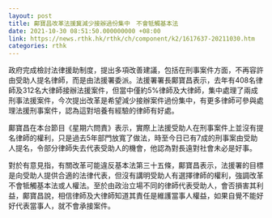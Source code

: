 ```yaml
---
layout: post
title: 鄺寶昌改革法援冀減少接辦過份集中　不會牴觸基本法
date: 2021-10-30 08:51:50.000000000 +08:00
link: https://news.rthk.hk/rthk/ch/component/k2/1617637-20211030.htm
categories: rthk
---
```


政府完成檢討法律援助制度，提出多項改善建議，包括在刑事案件方面，不再容許由受助人提名律師，而是由法援署委派。法援署署長鄺寶昌表示，去年有408名律師及312名大律師接辦法援案件，但當中僅約5%律師及大律師，集中處理了兩成刑事法援案件，今次提出改革是希望減少接辦案件過份集中，有更多律師可參與處理法援刑事案件，認為這對培養有經驗的律師有好處。

鄺寶昌在本台節目《星期六問責》表示，實際上法援受助人在刑事案件上並沒有提名律師的權利，只是過去5年部門放寬了做法，時至今日已有7成的刑事案由受助人提名，令部分律師失去代表受助人的機會，他認為對長遠對社會未必是好事。

對於有意見指，有關改革可能違反基本法第三十五條，鄺寶昌表示，法援署的目標是向受助人提供合適的法律代表，但沒有講明受助人有選擇律師的權利，強調改革不會牴觸基本法或人權法。至於由政治立場不同的律師代表受助人，會否損害其利益，鄺寶昌說，相信律師及大律師知道其責任是維護當事人權益，如果自覺不能好好代表當事人，就不會承接案件。
